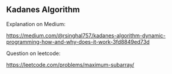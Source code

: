 ## Kadanes Algorithm

Explanation on Medium:

https://medium.com/@rsinghal757/kadanes-algorithm-dynamic-programming-how-and-why-does-it-work-3fd8849ed73d


Question on leetcode:

https://leetcode.com/problems/maximum-subarray/